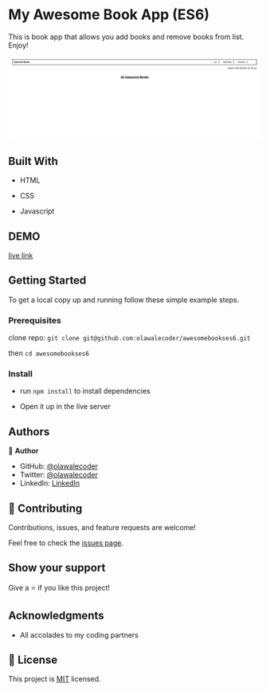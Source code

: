# My Awesome Book App (ES6)
This is book app that allows you add books and remove books from list. Enjoy!

![screenshot](./awesomebookses6.png)
## Built With

- HTML 

- CSS

- Javascript

## DEMO

[live link](https://olawalecoder.github.io/awesomebookses6/)

## Getting Started

To get a local copy up and running follow these simple example steps.

### Prerequisites

clone repo: `git clone git@github.com:olawalecoder/awesomebookses6.git`

then
`cd awesomebookses6`

### Install

- run `npm install` to install dependencies

- Open it up in the live server

## Authors

👤 **Author**

- GitHub: [@olawalecoder](https://github.com/olawalecoder)
- Twitter: [@olawalecoder](https://twitter.com/olawalecoder)
- LinkedIn: [LinkedIn](https://linkedin.com/in/bamidele-olawale-072975142)

## 🤝 Contributing
Contributions, issues, and feature requests are welcome!

Feel free to check the [issues page](https://github.com/olawalecoder/awesomebookses6/issues).

## Show your support
Give a ⭐️ if you like this project!

## Acknowledgments

- All accolades to my coding partners

## 📝 License

This project is [MIT](./MIT.md) licensed.
